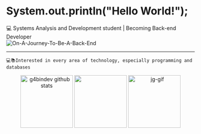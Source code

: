   # System.out.println("Hello World!"); 
  
  :computer: Systems Analysis and Development student | Becoming Back-end Developer <br>
  <img alt="On-A-Journey-To-Be-A-Back-End" src="https://readme-typing-svg.herokuapp.com/?lines=On+a+journey+to+be+a+Dev+Back-end!" >
    
  <hr>
  
    💻📚Interested in every area of technology, especially programming and databases
    
  
  <div align="center">
  <img height="140px" src="https://github-readme-stats.vercel.app/api?username=g4bindev&show_icons=true&count_private=true&hide_border=true&title_color=00bfbf&icon_color=00bfbf&text_color=c9d1d9&bg_color=0d1117" alt="g4bindev github stats" /> 
  <img height="140px" src="https://github-readme-stats.vercel.app/api/top-langs/?username=g4bindev&layout=compact&hide_border=true&title_color=00bfbf&text_color=00bfbf&bg_color=0d1117" />  
  
  <img alt="jg-gif" width="140" src="https://media.giphy.com/media/gVnet5HmqG5xu/giphy.gif">
  </div>
   
   ##
